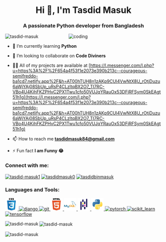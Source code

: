 <h1 align="center">Hi 👋, I'm Tasdid Masuk</h1>
<h3 align="center">A passionate Python developer from Bangladesh</h3>

<img align="right" alt="coding" width="300" src="https://media2.giphy.com/media/qgQUggAC3Pfv687qPC/giphy.gif">

<p align="left"> <img src="https://komarev.com/ghpvc/?username=tasdid-masuk&label=Profile%20views&color=0e75b6&style=flat" alt="tasdid-masuk" /> </p>

- 🌱 I’m currently learning **Python**

- 👯 I’m looking to collaborate on **Code Diviners**

- 👨‍💻 All of my projects are available at [https://l.messenger.com/l.php?u=https%3A%2F%2F654a4f53f1e2073e390b213c--courageous-semifreddo-ba1cd7.netlify.app%2F&h=AT00hTUH8n1zAKp9CUl4VwNtX8U_rOtjDuzu6aWjYAj08SbUp_uRsP4CLzltqBX2O7_TI7RC-VBo4U4KihFKZPHvC2PX1Twu1cfo50VUJqYRauOx53DFjRFSym0SkEAgt51h1g](https://l.messenger.com/l.php?u=https%3A%2F%2F654a4f53f1e2073e390b213c--courageous-semifreddo-ba1cd7.netlify.app%2F&h=AT00hTUH8n1zAKp9CUl4VwNtX8U_rOtjDuzu6aWjYAj08SbUp_uRsP4CLzltqBX2O7_TI7RC-VBo4U4KihFKZPHvC2PX1Twu1cfo50VUJqYRauOx53DFjRFSym0SkEAgt51h1g)

- 📫 How to reach me **tasdidmasuk84@gmail.com**

- ⚡ Fun fact **I am Funny 😂**

<h3 align="left">Connect with me:</h3>
<p align="left">
<a href="https://linkedin.com/in/tasdid-masuk1" target="blank"><img align="center" src="https://raw.githubusercontent.com/rahuldkjain/github-profile-readme-generator/master/src/images/icons/Social/linked-in-alt.svg" alt="tasdid-masuk1" height="30" width="40" /></a>
<a href="https://fb.com/tasdidmasuk0" target="blank"><img align="center" src="https://raw.githubusercontent.com/rahuldkjain/github-profile-readme-generator/master/src/images/icons/Social/facebook.svg" alt="tasdidmasuk0" height="30" width="40" /></a>
<a href="https://www.youtube.com/c/tasdidbinmasuk" target="blank"><img align="center" src="https://raw.githubusercontent.com/rahuldkjain/github-profile-readme-generator/master/src/images/icons/Social/youtube.svg" alt="tasdidbinmasuk" height="30" width="40" /></a>
</p>

<h3 align="left">Languages and Tools:</h3>
<p align="left"> <a href="https://www.w3schools.com/css/" target="_blank" rel="noreferrer"> <img src="https://raw.githubusercontent.com/devicons/devicon/master/icons/css3/css3-original-wordmark.svg" alt="css3" width="40" height="40"/> </a> <a href="https://www.djangoproject.com/" target="_blank" rel="noreferrer"> <img src="https://cdn.worldvectorlogo.com/logos/django.svg" alt="django" width="40" height="40"/> </a> <a href="https://git-scm.com/" target="_blank" rel="noreferrer"> <img src="https://www.vectorlogo.zone/logos/git-scm/git-scm-icon.svg" alt="git" width="40" height="40"/> </a> <a href="https://www.w3.org/html/" target="_blank" rel="noreferrer"> <img src="https://raw.githubusercontent.com/devicons/devicon/master/icons/html5/html5-original-wordmark.svg" alt="html5" width="40" height="40"/> </a> <a href="https://www.mysql.com/" target="_blank" rel="noreferrer"> <img src="https://raw.githubusercontent.com/devicons/devicon/master/icons/mysql/mysql-original-wordmark.svg" alt="mysql" width="40" height="40"/> </a> <a href="https://pandas.pydata.org/" target="_blank" rel="noreferrer"> <img src="https://raw.githubusercontent.com/devicons/devicon/2ae2a900d2f041da66e950e4d48052658d850630/icons/pandas/pandas-original.svg" alt="pandas" width="40" height="40"/> </a> <a href="https://www.python.org" target="_blank" rel="noreferrer"> <img src="https://raw.githubusercontent.com/devicons/devicon/master/icons/python/python-original.svg" alt="python" width="40" height="40"/> </a> <a href="https://pytorch.org/" target="_blank" rel="noreferrer"> <img src="https://www.vectorlogo.zone/logos/pytorch/pytorch-icon.svg" alt="pytorch" width="40" height="40"/> </a> <a href="https://scikit-learn.org/" target="_blank" rel="noreferrer"> <img src="https://upload.wikimedia.org/wikipedia/commons/0/05/Scikit_learn_logo_small.svg" alt="scikit_learn" width="40" height="40"/> </a> <a href="https://www.tensorflow.org" target="_blank" rel="noreferrer"> <img src="https://www.vectorlogo.zone/logos/tensorflow/tensorflow-icon.svg" alt="tensorflow" width="40" height="40"/> </a> </p>

<p><img align="left" src="https://github-readme-stats.vercel.app/api/top-langs?username=tasdid-masuk&show_icons=true&locale=en&layout=compact" alt="tasdid-masuk" /></p>

<p>&nbsp;<img align="center" src="https://github-readme-stats.vercel.app/api?username=tasdid-masuk&show_icons=true&locale=en" alt="tasdid-masuk" /></p>

<p><img align="center" src="https://github-readme-streak-stats.herokuapp.com/?user=tasdid-masuk&" alt="tasdid-masuk" /></p>
